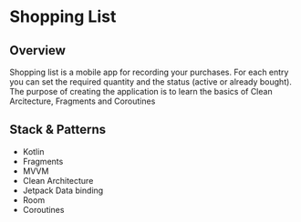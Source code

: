 # Shopping List
## Overview
Shopping list is a mobile app for recording your purchases. For each entry you can set the required quantity and the status (active or already bought).
The purpose of creating the application is to learn the basics of Clean Arcitecture, Fragments and Coroutines
## Stack & Patterns
* Kotlin
* Fragments
* MVVM
* Clean Architecture
* Jetpack Data binding
* Room
* Coroutines

